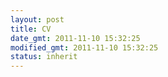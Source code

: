 ```yaml
---
layout: post
title: CV
date_gmt: 2011-11-10 15:32:25
modified_gmt: 2011-11-10 15:32:25
status: inherit
---
```


